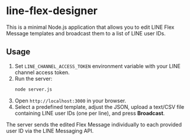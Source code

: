 # line-flex-designer

This is a minimal Node.js application that allows you to edit LINE Flex Message templates and broadcast them to a list of LINE user IDs.

## Usage

1. Set `LINE_CHANNEL_ACCESS_TOKEN` environment variable with your LINE channel access token.
2. Run the server:
   ```bash
   node server.js
   ```
3. Open `http://localhost:3000` in your browser.
4. Select a predefined template, adjust the JSON, upload a text/CSV file containing LINE user IDs (one per line), and press **Broadcast**.

The server sends the edited Flex Message individually to each provided user ID via the LINE Messaging API.
